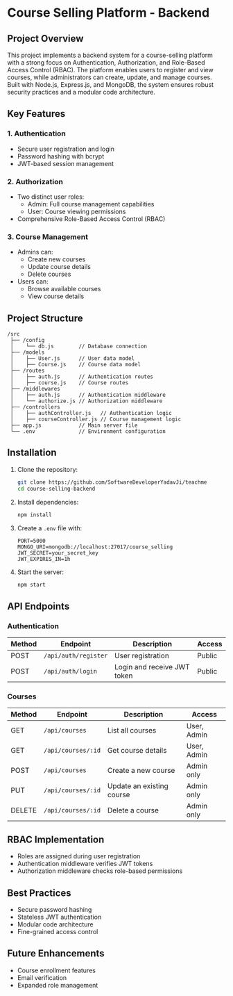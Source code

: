 # Course Selling Platform - Backend

## Project Overview

This project implements a backend system for a course-selling platform with a strong focus on Authentication, Authorization, and Role-Based Access Control (RBAC). The platform enables users to register and view courses, while administrators can create, update, and manage courses. Built with Node.js, Express.js, and MongoDB, the system ensures robust security practices and a modular code architecture.

## Key Features

### 1. Authentication
- Secure user registration and login
- Password hashing with bcrypt
- JWT-based session management

### 2. Authorization
- Two distinct user roles:
  - Admin: Full course management capabilities
  - User: Course viewing permissions
- Comprehensive Role-Based Access Control (RBAC)

### 3. Course Management
- Admins can:
  - Create new courses
  - Update course details
  - Delete courses
- Users can:
  - Browse available courses
  - View course details

## Project Structure

```
/src
 ├── /config
 │    └── db.js        // Database connection
 ├── /models
 │    ├── User.js      // User data model
 │    ├── Course.js    // Course data model
 ├── /routes
 │    ├── auth.js      // Authentication routes
 │    ├── course.js    // Course routes
 ├── /middlewares
 │    ├── auth.js      // Authentication middleware
 │    └── authorize.js // Authorization middleware
 ├── /controllers
 │    ├── authController.js   // Authentication logic
 │    ├── courseController.js // Course management logic
 ├── app.js            // Main server file
 └── .env              // Environment configuration
```



## Installation

1. Clone the repository:
   ```bash
   git clone https://github.com/SoftwareDeveloperYadavJi/teachme
   cd course-selling-backend
   ```

2. Install dependencies:
   ```bash
   npm install
   ```

3. Create a `.env` file with:
   ```env
   PORT=5000
   MONGO_URI=mongodb://localhost:27017/course_selling
   JWT_SECRET=your_secret_key
   JWT_EXPIRES_IN=1h
   ```

4. Start the server:
   ```bash
   npm start
   ```

## API Endpoints

### Authentication
| Method | Endpoint           | Description                | Access |
|--------|--------------------|-----------------------------|--------|
| POST   | `/api/auth/register` | User registration          | Public |
| POST   | `/api/auth/login`    | Login and receive JWT token| Public |

### Courses
| Method | Endpoint            | Description                | Access       |
|--------|---------------------|----------------------------|--------------|
| GET    | `/api/courses`      | List all courses           | User, Admin  |
| GET    | `/api/courses/:id`  | Get course details         | User, Admin  |
| POST   | `/api/courses`      | Create a new course        | Admin only   |
| PUT    | `/api/courses/:id`  | Update an existing course  | Admin only   |
| DELETE | `/api/courses/:id`  | Delete a course            | Admin only   |

## RBAC Implementation

- Roles are assigned during user registration
- Authentication middleware verifies JWT tokens
- Authorization middleware checks role-based permissions

## Best Practices

- Secure password hashing
- Stateless JWT authentication
- Modular code architecture
- Fine-grained access control

## Future Enhancements

- Course enrollment features
- Email verification
- Expanded role management


